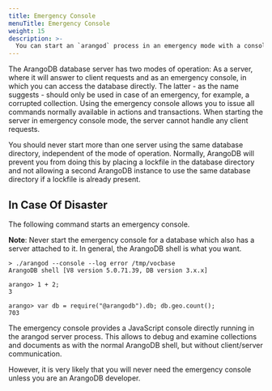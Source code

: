 ```yaml
---
title: Emergency Console
menuTitle: Emergency Console
weight: 15
description: >-
  You can start an `arangod` process in an emergency mode with a console
---
```

The ArangoDB database server has two modes of operation: As a server, where it
will answer to client requests and as an emergency console, in which you can
access the database directly. The latter - as the name suggests - should
only be used in case of an emergency, for example, a corrupted
collection. Using the emergency console allows you to issue all commands
normally available in actions and transactions. When starting the server in
emergency console mode, the server cannot handle any client requests.

You should never start more than one server using the same database directory,
independent of the mode of operation. Normally, ArangoDB will prevent
you from doing this by placing a lockfile in the database directory and
not allowing a second ArangoDB instance to use the same database directory
if a lockfile is already present.

## In Case Of Disaster

The following command starts an emergency console.

**Note**: Never start the emergency console for a database which also has a
server attached to it. In general, the ArangoDB shell is what you want.

```
> ./arangod --console --log error /tmp/vocbase
ArangoDB shell [V8 version 5.0.71.39, DB version 3.x.x]

arango> 1 + 2;
3

arango> var db = require("@arangodb").db; db.geo.count();
703

```

The emergency console provides a JavaScript console directly running in the
arangod server process. This allows to debug and examine collections and
documents as with the normal ArangoDB shell, but without client/server
communication.

However, it is very likely that you will never need the emergency console
unless you are an ArangoDB developer.
